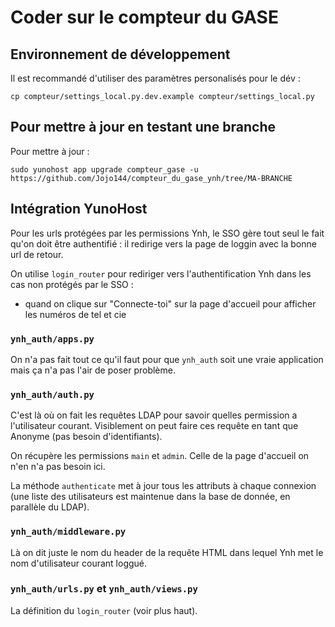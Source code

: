 # Coder sur le compteur du GASE

## Environnement de développement

Il est recommandé d'utiliser des paramètres personalisés pour le dév :

    cp compteur/settings_local.py.dev.example compteur/settings_local.py


## Pour mettre à jour en testant une branche

Pour mettre à jour :
```
sudo yunohost app upgrade compteur_gase -u https://github.com/Jojo144/compteur_du_gase_ynh/tree/MA-BRANCHE
```


## Intégration YunoHost

Pour les urls protégées par les permissions Ynh, le SSO gère tout seul le fait
qu'on doit être authentifié : il redirige vers la page de loggin avec la bonne url
de retour.

On utilise `login_router` pour rediriger vers l'authentification Ynh dans les cas
non protégés par le SSO :
- quand on clique sur "Connecte-toi" sur la page d'accueil pour afficher les
  numéros de tel et cie


### `ynh_auth/apps.py`

On n'a pas fait tout ce qu'il faut pour que `ynh_auth` soit une vraie application
mais ça n'a pas l'air de poser problème.

### `ynh_auth/auth.py`

C'est là où on fait les requêtes LDAP pour savoir quelles permission a
l'utilisateur courant. Visiblement on peut faire ces requête en tant que Anonyme
(pas besoin d'identifiants).

On récupère les permissions `main` et `admin`. Celle de la page d'accueil on n'en
n'a pas besoin ici.

La méthode `authenticate` met à jour tous les attributs à chaque connexion (une
liste des utilisateurs est maintenue dans la base de donnée, en parallèle du LDAP).

### `ynh_auth/middleware.py`

Là on dit juste le nom du header de la requête HTML dans lequel Ynh met le nom
d'utilisateur courant loggué.

### `ynh_auth/urls.py` et `ynh_auth/views.py`

La définition du `login_router` (voir plus haut).
